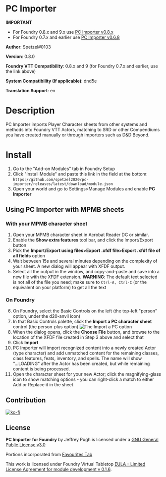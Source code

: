 # PC Importer

**IMPORTANT** 
* For Foundry 0.8.x and 9.x use [PC Importer v0.8.x](https://github.com/spetzel2020/pc-importer/releases/latest/download/module.json)
* For Foundry 0.7.x and earlier use [PC Importer v0.6.8](https://raw.githubusercontent.com/spetzel2020/pc-importer/v0.6.8/module.json)

**Author**: Spetzel#0103

**Version**: 0.8.0

**Foundry VTT Compatibility**: 0.8.x and 9 (for Foundry 0.7.x and earlier, use the link above)

**System Compatibility (If applicable)**: dnd5e

**Translation Support**: en


# Description
PC Importer imports Player Character sheets from other systems and methods into Foundry VTT Actors, matching to SRD or other Compendiums you have created manually or through importers such as D&D Beyond.

# Install
1. Go to the "Add-on Modules" tab in Foundry Setup
2. Click "Install Module" and paste this link in the field at the bottom: `https://github.com/spetzel2020/pc-importer/releases/latest/download/module.json`
3. Open your world and go to Settings>Manage Modules and enable **PC Importer**

## Using PC Importer with MPMB sheets
### With your MPMB character sheet
1. Open your MPMB character sheet in Acrobat Reader DC or similar.
2. Enable the **Show extra features** tool bar, and click the Import/Export button
3. Pick the **Import/Export using files>Export .xfdf file>Export .xfdf file of all fields** option
4. Wait between 15s and several minutes depending on the complexity of your sheet. A new dialog will appear with XFDF output.
5. Select all the output in the window, and copy-and-paste and save into a new file with the XFDF extension. **WARNING**: The default text selected is not all of the file you need; make sure to `Ctrl-A, Ctrl-C` (or the equivalent on your platform) to get all the text
### On Foundry
6. On Foundry, select the Basic Controls on the left (the top-left "person" option, under the d20-anvil icon)
7. In that Basic Controls palette, click the **Import a PC character sheet** control (the person-plus option)
![The Import a PC option](https://github.com/spetzel2020/pc-importer/blob/master/img/import-pc-control.PNG?raw=true)
8. When the dialog opens, click the **Choose File** button, and browse to the location of the XFDF file created in Step 3 above and select that
9. Click **Import**
10. PC Importer will import recognized content into a newly created Actor (type character) and add unmatched content for the remaining classes, class features, feats, inventory, and spells. The name will show "...LOADING" after the Actor has been created, but while remaining content is being processed.
11. Open the character sheet for your new Actor; click the magnifying-glass icon to show matching options - you can right-click a match to either Add or Replace it in the sheet

## Contribution
[![ko-fi](https://www.ko-fi.com/img/githubbutton_sm.svg)](https://ko-fi.com/T6T82XFQD)

## License
**PC Importer for Foundry** by Jeffrey Pugh is licensed under a [GNU General Public License v3.0](https://github.com/spetzel2020/pc-importer/edit/master/LICENSE.md)

Portions incorporated from [Favourites Tab](https://github.com/syl3r86/favtab/blob/master/README.md)

This work is licensed under Foundry Virtual Tabletop [EULA - Limited License Agreement for module development v 0.1.6](http://foundryvtt.com/pages/license.html).

